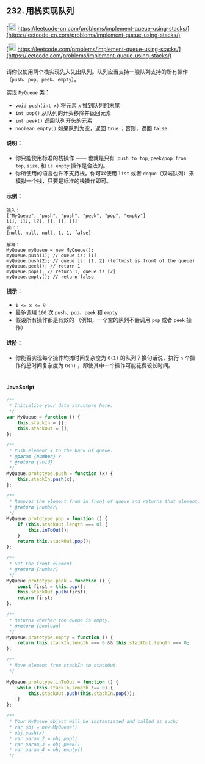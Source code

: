 ## 232. 用栈实现队列

[<img src="https://static.leetcode-cn.com/cn-mono-assets/production/assets/logo-dark-cn.c42314a8.svg" height="20" /> https://leetcode-cn.com/problems/implement-queue-using-stacks/](https://leetcode-cn.com/problems/implement-queue-using-stacks/)

[<img src="https://assets.leetcode.com/static_assets/public/webpack_bundles/images/logo-dark.e99485d9b.svg" height="20"/> https://leetcode.com/problems/implement-queue-using-stacks/](https://leetcode.com/problems/implement-queue-using-stacks/)

###

请你仅使用两个栈实现先入先出队列。队列应当支持一般队列支持的所有操作（`push`、`pop`、`peek`、`empty`）。

实现 `MyQueue` 类：

-   `void push(int x)` 将元素 `x` 推到队列的末尾
-   `int pop()` 从队列的开头移除并返回元素
-   `int peek()` 返回队列开头的元素
-   `boolean empty()` 如果队列为空，返回 `true` ；否则，返回 `false`

#### 说明：

-   你只能使用标准的栈操作 —— 也就是只有  `push to top`, `peek/pop from top`, `size`, 和 `is empty` 操作是合法的。
-   你所使用的语言也许不支持栈。你可以使用 `list` 或者 `deque`（双端队列）来模拟一个栈，只要是标准的栈操作即可。

#### 示例：

```
输入：
["MyQueue", "push", "push", "peek", "pop", "empty"]
[[], [1], [2], [], [], []]
输出：
[null, null, null, 1, 1, false]

解释：
MyQueue myQueue = new MyQueue();
myQueue.push(1); // queue is: [1]
myQueue.push(2); // queue is: [1, 2] (leftmost is front of the queue)
myQueue.peek(); // return 1
myQueue.pop(); // return 1, queue is [2]
myQueue.empty(); // return false
```

#### 提示：

-   `1 <= x <= 9`
-   最多调用 `100` 次 `push`、`pop`、`peek` 和 `empty`
-   假设所有操作都是有效的 （例如，一个空的队列不会调用 `pop` 或者 `peek` 操作）

#### 进阶：

-   你能否实现每个操作均摊时间复杂度为 `O(1)` 的队列？换句话说，执行 `n` 个操作的总时间复杂度为 `O(n)` ，即使其中一个操作可能花费较长时间。

#

#### JavaScript

```js
/**
 * Initialize your data structure here.
 */
var MyQueue = function () {
    this.stackIn = [];
    this.stackOut = [];
};

/**
 * Push element x to the back of queue.
 * @param {number} x
 * @return {void}
 */
MyQueue.prototype.push = function (x) {
    this.stackIn.push(x);
};

/**
 * Removes the element from in front of queue and returns that element.
 * @return {number}
 */
MyQueue.prototype.pop = function () {
    if (this.stackOut.length === 0) {
        this.inToOut();
    }
    return this.stackOut.pop();
};

/**
 * Get the front element.
 * @return {number}
 */
MyQueue.prototype.peek = function () {
    const first = this.pop();
    this.stackOut.push(first);
    return first;
};

/**
 * Returns whether the queue is empty.
 * @return {boolean}
 */
MyQueue.prototype.empty = function () {
    return this.stackIn.length === 0 && this.stackOut.length === 0;
};

/**
 * Move element from stackIn to stackOut.
 */

MyQueue.prototype.inToOut = function () {
    while (this.stackIn.length !== 0) {
        this.stackOut.push(this.stackIn.pop());
    }
};

/**
 * Your MyQueue object will be instantiated and called as such:
 * var obj = new MyQueue()
 * obj.push(x)
 * var param_2 = obj.pop()
 * var param_3 = obj.peek()
 * var param_4 = obj.empty()
 */
```
